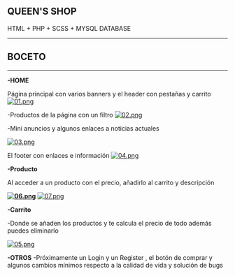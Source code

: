 ## QUEEN'S SHOP

HTML + PHP + SCSS + MYSQL DATABASE

***

## BOCETO

***


**-HOME**

Página principal con varios banners y el header con pestañas y carrito
[![01.png](https://i.postimg.cc/PxWdNLMy/01.png)](https://postimg.cc/Q9d2ydwK)
  
  
  -Productos de la página con un filtro
  [![02.png](https://i.postimg.cc/VkZqHvnK/02.png)](https://postimg.cc/PCZvCt6D)
  
  
  -Mini anuncios y algunos enlaces a noticias actuales
  
  [![03.png](https://i.postimg.cc/C5KDNV53/03.png)](https://postimg.cc/9RvrmKGb)
  
  El footer con enlaces e información
  [![04.png](https://i.postimg.cc/jjr71fCQ/04.png)](https://postimg.cc/XrQqGpfp)
  


**-Producto**

Al acceder a un producto con el precio, añadirlo al carrito y descripción

**[![06.png](https://i.postimg.cc/8cFcckjz/06.png)](https://postimg.cc/hQBc3BLk)**
  [![07.png](https://i.postimg.cc/mkFZRd5c/07.png)](https://postimg.cc/SYkbfGqq)
  

**-Carrito**

-Donde se añaden los productos y te calcula el precio de todo además puedes eliminarlo

[![05.png](https://i.postimg.cc/Cx08PDRC/05.png)](https://postimg.cc/BXhttjct)

 

**-OTROS**
-Próximamente un Login y un Register , el botón de comprar y  algunos cambios mínimos respecto a la calidad de vida y solución de bugs 